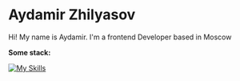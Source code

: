 # Aydamir Zhilyasov

Hi! My name is Aydamir. 
I'm a frontend Developer based in Moscow

<b>Some stack:</b>

[![My Skills](https://skillicons.dev/icons?i=js,ts,html,css,sass,react,redux,tailwind,nodejs,py,bots,docker,firebase,git,github,heroku,sqlite,vite,webpack&perline=6)](https://skillicons.dev)
